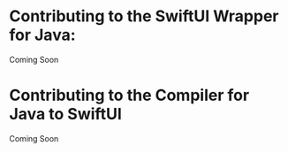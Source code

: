 # Contributing to the SwiftUI Wrapper for Java:

Coming Soon

# Contributing to the Compiler for Java to SwiftUI

Coming Soon